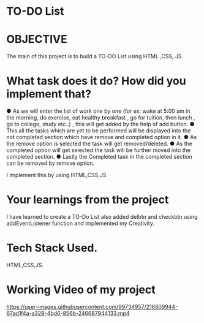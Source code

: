 # TO-DO List
# OBJECTIVE
The main of this project is to build a TO-DO List using HTML ,CSS, JS.

# What task does it do? How did you implement that?
● As we will enter the list of work one by one (for ex: wake at 5:00 am in
the morning, do exercise, eat healthy breakfast , go for tuition, then lunch
, go to college, study etc..) , this will get added by the help of add button.
● This all the tasks which are yet to be performed will be displayed into the
not completed section which have remove and completed option in it.
● As the remove option is selected the task will get removed/deleted.
● As the completed option will get selected the task will be further moved
into the completed section.
● Lastly the Completed task in the completed section can be removed
by remove option.

I implement this by using HTML,CSS,JS

# Your learnings from the project
I have learned to create a TO-Do List also added delbtn and checkbtn using addEventListener function and implemented my Creativity.

# Tech Stack Used.
HTML,CSS,JS.

# Working Video of my project
https://user-images.githubusercontent.com/99734957/216809944-67ad1f4a-a328-4bd6-856b-246687944133.mp4